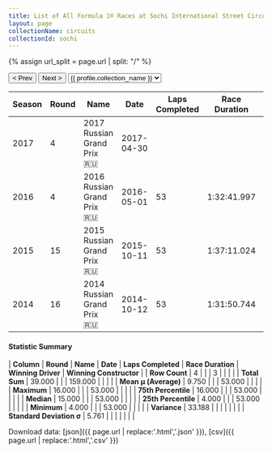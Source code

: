 ```yaml
---
title: List of All Formula 1® Races at Sochi International Street Circuit
layout: page
collectionName: circuits
collectionId: sochi
---
```


{% assign url_split = page.url | split: "/" %}
<div id="collection-navigation">
<button onclick="selector.options[selector.selectedIndex-1].value && (window.location = selector.options[selector.selectedIndex-1].value);">&lt; Prev</button>
<button onclick="selector.options[selector.selectedIndex+1].value && (window.location = selector.options[selector.selectedIndex+1].value);">Next &gt;</button>
<select id="selector" onchange="this.options[this.selectedIndex].value && (window.location = this.options[this.selectedIndex].value);">
  {% for collectionId in site.data[page.collectionName].refs %}
    {% if collectionId == page.collectionId %}
      {% assign selected = "selected" %}
    {% else %}
      {% assign selected = "" %}
    {% endif %}
    {% assign profile = site.data[page.collectionName][collectionId].profile %}
    <option value="/f1/{{ page.collectionName }}/{{ collectionId }}/{{ url_split[4] }}" {{ selected }}>{{ profile.collection_name }}</option>
  {% endfor %}
</select>
</div>

| Season | Round | Name | Date | Laps Completed | Race Duration | Winning Driver | Winning Constructor |
|--|--|--|--|--|--|--|--|
| 2017 | 4 | 2017 Russian Grand Prix 🇷🇺 | 2017-04-30 |   |   |   |   |
| 2016 | 4 | 2016 Russian Grand Prix 🇷🇺 | 2016-05-01 | 53 | 1:32:41.997 | Nico Rosberg 🇩🇪 | Mercedes 🇩🇪 |
| 2015 | 15 | 2015 Russian Grand Prix 🇷🇺 | 2015-10-11 | 53 | 1:37:11.024 | Lewis Hamilton 🇬🇧 | Mercedes 🇩🇪 |
| 2014 | 16 | 2014 Russian Grand Prix 🇷🇺 | 2014-10-12 | 53 | 1:31:50.744 | Lewis Hamilton 🇬🇧 | Mercedes 🇩🇪 |

#### Statistic Summary

| **Column** | **Round** | **Name** | **Date** | **Laps Completed** | **Race Duration** | **Winning Driver** | **Winning Constructor** |
| **Row Count** | 4 |  |  | 3 |  |  |  |
| **Total Sum** | 39.000 |  |  | 159.000 |  |  |  |
| **Mean μ (Average)** | 9.750 |  |  | 53.000 |  |  |  |
| **Maximum** | 16.000 |  |  | 53.000 |  |  |  |
| **75th Percentile** | 16.000 |  |  | 53.000 |  |  |  |
| **Median** | 15.000 |  |  | 53.000 |  |  |  |
| **25th Percentile** | 4.000 |  |  | 53.000 |  |  |  |
| **Minimum** | 4.000 |  |  | 53.000 |  |  |  |
| **Variance** | 33.188 |  |  |  |  |  |  |
| **Standard Deviation σ** | 5.761 |  |  |  |  |  |  |

Download data: [json]({{ page.url | replace:'.html','.json' }}), [csv]({{ page.url | replace:'.html','.csv' }})
